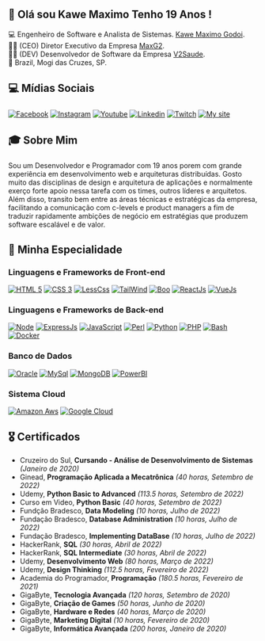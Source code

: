 ## 👋 Olá sou Kawe Maximo Tenho 19 Anos !

💻 Engenheiro de Software e Analista de Sistemas. [Kawe Maximo Godoi](https://www.instagram.com/kawe_maximo/).<br>
👨‍💼 (CEO) Diretor Executivo da Empresa [MaxG2](https://maxg2.com).<br>
👨‍💼 (DEV) Desenvolvedor de Software da Empresa [V2Saude](https://v2saude.com).<br>
🏡 Brazil, Mogi das Cruzes, SP.

## 💻 Mídias Sociais
###
[![Facebook](https://img.shields.io/badge/Facebook-3b5998?style=for-the-badge&logo=facebook&logoColor=white)](https://www.facebook.com/kawemaximo.maximo)
[![Instagram](https://img.shields.io/badge/Instagram-E1306C?style=for-the-badge&logo=instagram&logoColor=white)](https://www.instagram.com/kawe_maximo/)
[![Youtube](https://img.shields.io/badge/Yotube-FF0000?style=for-the-badge&logo=youtube&logoColor=white)](https://www.youtube.com/channel/UCzfGAeNgcMmrMmfdUUprbMA)
[![Linkedin](https://img.shields.io/badge/Linkedin-0e76a8?style=for-the-badge&logo=linkedin&logoColor=white)](https://www.linkedin.com/in/kawe-maximo-godoi/)
[![Twitch](https://img.shields.io/badge/Twitch-6441a5?style=for-the-badge&logo=twitch&logoColor=white)](https://www.twitch.tv/kawe_maximo)
[![My site](https://img.shields.io/badge/Maxg2-E34F26?style=for-the-badge&logo=html5&logoColor=white)](https://maxg2.com)

## 🎓 Sobre Mim 
###
Sou um Desenvolvedor e Programador com 19 anos porem com grande experiência em desenvolvimento web e arquiteturas distribuídas.
Gosto muito das disciplinas de design e arquitetura de aplicações e normalmente exerço forte apoio nessa tarefa com os times, outros líderes e arquitetos. Além disso, transito bem entre as áreas técnicas e estratégicas da empresa, facilitando a comunicação com c-levels e product managers a fim de traduzir rapidamente ambições de negócio em estratégias que produzem software escalável e de valor.

## 🚀 Minha Especialidade

### Linguagens e Frameworks de Front-end
[![HTML 5](https://img.shields.io/badge/HTML5-E34F26?style=for-the-badge&logo=html5&logoColor=white)](https://www.w3.org/standards/webdesign/htmlcss.html)
[![CSS 3](https://img.shields.io/badge/CSS3-1572B6?style=for-the-badge&logo=css3&logoColor=white)](https://www.w3.org/standards/webdesign/htmlcss.html)
[![LessCss](https://img.shields.io/badge/Less-1d365d?style=for-the-badge&logo=less&logoColor=white)](http://lesscss.org/)
[![TailWind](https://img.shields.io/badge/Tailwind%20CSS-38B2AC?style=for-the-badge&logo=Tailwind%20CSS&logoColor=white)](https://tailwindcss.com/)
[![Boo](https://img.shields.io/badge/Bootstrap-563D7C?style=for-the-badge&logo=bootstrap&logoColor=white)](https://bootstrap.com/)
[![ReactJs](https://img.shields.io/badge/React-20232A?style=for-the-badge&logo=react&logoColor=61DAFB)](https://reactjs.org/)
[![VueJs](https://img.shields.io/badge/Vue.js-35495E?style=for-the-badge&logo=vue.js&logoColor=4FC08d)](https://vuejs.org)


### Linguagens e Frameworks de Back-end
[![Node](https://img.shields.io/badge/Node.js-43853D?style=for-the-badge&logo=node.js&logoColor=white)](https://nodejs.org)
[![ExpressJs](https://img.shields.io/badge/express-000000?style=for-the-badge&logo=express&logoColor=white)](https://expressjs.com/)
[![JavaScript](https://img.shields.io/badge/Javascript-e1af24?style=for-the-badge&logo=javascript&logoColor=white)](https://developer.mozilla.org/pt-BR/docs/Web/JavaScript)
[![Perl](https://img.shields.io/badge/Perl-39457E?style=for-the-badge&logo=perl&logoColor=white)](htpps://perl.org)
[![Python](https://img.shields.io/badge/Python-FFD43B?style=for-the-badge&logo=python&logoColor=blue)](https://python.org)
[![PHP](https://img.shields.io/badge/PHP-777BB4?style=for-the-badge&logo=php&logoColor=white)](https://php.net)
[![Bash](https://img.shields.io/badge/Linux-E34F26?style=for-the-badge&logo=linux&logoColor=black)](https://pt.wikipedia.org/wiki/Bash)
[![Docker](https://img.shields.io/badge/Docker-2496ED?style=for-the-badge&logo=docker&logoColor=white)](https://www.docker.com/)

### Banco de Dados
[![Oracle](https://img.shields.io/badge/Oracle-F80000?style=for-the-badge&logo=oracle&logoColor=black)](htpps://oracle.com)
[![MySql](https://img.shields.io/badge/MySQL-00000F?style=for-the-badge&logo=mysql&logoColor=white)](https://www.mysql.com/)
[![MongoDB](https://img.shields.io/badge/MongoDB-4EA94B?style=for-the-badge&logo=mongodb&logoColor=white)](https://www.mongodb.com/)
[![PowerBI](https://img.shields.io/badge/PowerBI-F2C811?style=for-the-badge&logo=Power%20BI&logoColor=white)](https://powerbi.microsoft.com/pt-br/)

### Sistema Cloud
[![Amazon Aws](https://img.shields.io/badge/Amazon_AWS-232F3E?style=for-the-badge&logo=amazon-aws&logoColor=white)](https://aws.amazon.com/)
[![Google Cloud](https://img.shields.io/badge/Google_Cloud-4285F4?style=for-the-badge&logo=google-cloud&logoColor=white)](https://cloud.google.com/?hl=pt-br)

## 🎖️ Certificados
* Cruzeiro do Sul, **Cursando - Análise de Desenvolvimento de Sistemas** *(Janeiro de 2020)*
* Ginead, **Programação Aplicada a Mecatrônica** *(40 horas, Setembro de 2022)*
* Udemy, **Python Basic to Advanced** *(113.5 horas, Setembro de 2022)*
* Curso em Video, **Python Basic** *(40 horas, Setembro de 2022)*
* Fundção Bradesco, **Data Modeling** *(10 horas, Julho de 2022)*
* Fundação Bradesco, **Database Administration** *(10 horas, Julho de 2022)*
* Fundação Bradesco, **Implementing DataBase** *(10 horas, Julho de 2022)*
* HackerRank, **SQL** *(30 horas, Abril de 2022)*
* HackerRank, **SQL Intermediate** *(30 horas, Abril de 2022)*
* Udemy, **Desenvolvimento Web** *(80 horas, Março de 2022)*
* Udemy, **Design Thinking** *(112.5 horas, Fevereiro de 2022)*
* Academia do Programador, **Programação** *(180.5 horas, Fevereiro de 2021)*
* GigaByte, **Tecnologia Avançada** *(120 horas, Setembro de 2020)*
* GigaByte, **Criação de Games** *(50 horas, Junho de 2020)*
* GigaByte, **Hardware e Redes** *(40 horas, Março de 2020)*
* GigaByte, **Marketing Digital** *(10 horas, Fevereiro de 2020)*
* GigaByte, **Informática Avançada** *(200 horas, Janeiro de 2020)*
